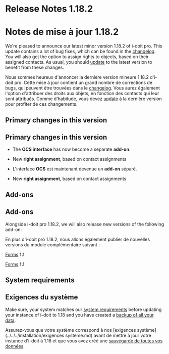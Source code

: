 <!-- TRANSLATED by md-translate -->
# Release Notes 1.18.2

# Notes de mise à jour 1.18.2

We're pleased to announce our latest minor version 1.18.2 of i-doit pro. This update contains a lot of bug fixes, which can be found in the [changelog](../../changelogs/changelog-1.18.x/changelog-1.18.2.md). You will also get the option to assign rights to objects, based on their assigned contacts. As usual, you should [update](../../../wartung-und-betrieb/update-einspielen.md) to the latest version to benefit from these changes.

Nous sommes heureux d'annoncer la dernière version mineure 1.18.2 d'i-doit pro. Cette mise à jour contient un grand nombre de corrections de bugs, qui peuvent être trouvées dans le [changelog](../../changelogs/changelog-1.18.x/changelog-1.18.2.md). Vous aurez également l'option d'attribuer des droits aux objets, en fonction des contacts qui leur sont attribués. Comme d'habitude, vous devez [update](../../../maintenance-et-exploitation/update-einspielen.md) à la dernière version pour profiter de ces changements.

## Primary changes in this version

## Primary changes in this version

* The **OCS interface** has now become a separate **add-on**.
* New **right assignment**, based on contact assignments

* L'interface **OCS** est maintenant devenue un **add-on** séparé.
* New **right assignment**, based on contact assignments

## Add-ons

## Add-ons

Alongside i-doit pro 1.18.2, we will also release new versions of the following add-on:

En plus d'i-doit pro 1.18.2, nous allons également publier de nouvelles versions du module complémentaire suivant :

[Forms](../../../i-doit-pro-add-ons/forms/index.md) **1.1**

[Forms](../../i-doit-pro-add-ons/forms/index.md) **1.1**

## System requirements

## Exigences du système

Make sure, your system matches our [system requirements](../../../installation/systemvoraussetzungen.md) before updating your instance of i-doit to 1.18 and you have created a [backup of all your data](../../../wartung-und-betrieb/daten-sichern-und-wiederherstellen/index.md).

Assurez-vous que votre système correspond à nos [exigences système](../../../installation/exigences système.md) avant de mettre à jour votre instance d'i-doit à 1.18 et que vous avez créé une [sauvegarde de toutes vos données](../../../maintenance-et-exploitation/sauvegarde-et-restauration-de-données/index.md).